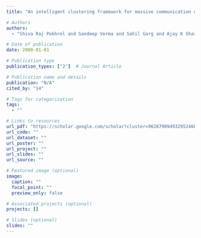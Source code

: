 ```yaml
---
title: "An intelligent clustering framework for massive communication of industrial sensors"

# Authors
authors:
  - "Shiva Raj Pokhrel and Sandeep Verma and Sahil Garg and Ajay K Sharma and Jinho Choi"

# Date of publication
date: 2000-01-01

# Publication type
publication_types: ["2"]  # Journal Article

# Publication name and details
publication: "N/A"
cited_by: "14"

# Tags for categorization
tags:
  - ""

# Links to resources
url_pdf: "https://scholar.google.com/scholar?cluster=9626790949329524604&hl=en&oi=scholarr"  # Link to the resource
url_code: ""
url_dataset: ""
url_poster: ""
url_project: ""
url_slides: ""
url_source: ""

# Featured image (optional)
image:
  caption: ""
  focal_point: ""
  preview_only: false

# Associated projects (optional)
projects: []

# Slides (optional)
slides: ""
---
```

